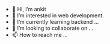 - 👋 Hi, I’m ankit
- 👀 I’m interested in web development.
- 🌱 I’m currently learning backend ...
- 💞️ I’m looking to collaborate on ...
- 📫 How to reach me ...

<!---
ad8077/ad8077 is a ✨ special ✨ repository because its `README.md` (this file) appears on your GitHub profile.
You can click the Preview link to take a look at your changes.
--->
